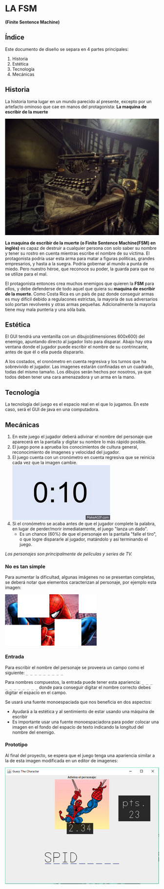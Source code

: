# LA FSM #
**(Finite Sentence Machine)**

## Índice ##

Este documento de diseño se separa en 4 partes principales:
1. Historia
2. Estética
3. Tecnología
4. Mecánicas

## Historia ##

La historia toma lugar en un mundo parecido al presente, excepto por un artefacto ominoso que cae en manos del protagonista: **La maquina de escribir de la muerte**

![FSM](FSM.jpg)

**La maquina de escribir de la muerte (o Finite Sentence Machine(FSM) en inglés)** es capaz de destruir a cualquier persona con solo saber su nombre y tener su rostro en cuenta mientras escribe el nombre de su víctima. 
El protagonista podría usar esta arma para matar a figuras políticas, grandes empresarios, y hasta a la suegra. 
Podría gobernar al mundo a punta de miedo. 
Pero nuestro héroe, que reconoce su poder, la guarda para que no se utilize para el mal.

El protagonista entonces crea muchos enemigos que quieren la **FSM** para ellos, y debe defenderse de todo aquel que quiera su **maquina de escribir de la muerte**. 
Como Costa Rica es un país de paz donde conseguir armas es muy difícil debido a regulacones estrictas, la mayoría de sus adversarios solo portan revolverés y otras armas pequeñas. Adicionalmente la mayoría tiene muy mala puntería y una sóla bala.

## Estética ##

El GUI tendrá una ventanilla con un dibujo(dimensiones 600x600) del enemigo, apuntando directo al jugador listo para disparar. 
Abajo hay otra ventana donde el jugador puede escribir el nombre de su contrincante, antes de que él o ella pueda dispararlo. 

A los costados, el cronómetro en cuenta regresiva y los turnos que ha sobrevivido el jugador.
Las imagenes estarán confinadas en un cuadrado, todas del mismo tamaño. Los dibujos serán hechos por nosotros, ya que todos deben tener una cara amenazadora y un arma en la mano.

## Tecnología ##

La tecnología del juego es el espacio real en el que lo jugamos. En este caso, será el GUI de java en una computadora. 

## Mecánicas ##

1. En este juego el jugador deberá adivinar el nombre del personaje que aparecerá en la pantalla y digitar su nombre lo más rápido posible.
2. El juego pone a aprueba los conocimientos de cultura general, reconocimiento de imagenes y velocidad del jugador. 
3. El juego cuenta con un cronómetro en cuenta regresiva que se reinicia cada vez que la imagen cambie.
![temporizador](temporizador.gif)
4. Si el cronómetro se acaba antes de que el jugador complete la palabra, en lugar de perder/morir inmediatamente, el juego "lanza un dado".
	* Es un chance (60%) de que el personaje en la pantalla "falle el tiro", o que logre dispararle al jugador, matándolo y así terminando el juego.

*Los personajes son principalmente de películas y series de TV.*

### No es tan simple ###
Para aumentar la dificultad, algunas imágenes no se presentan completas, se deberá notar que elementos caracterizan al personaje, por ejemplo esta imagen:

![ejemplo](spiderman.png)

### Entrada ###

Para escribir el nombre del personaje se proveera un campo como el siguiente: ```_ _ _ _ _ _ _ _ _```

Para nombres compuestos, la entrada puede tener esta apariencia: ```_ _ _``` ```  _ _ _ _ _ _ _ _```
donde para conseguir digitar el nombre correcto debes digitar el espacio en el campo.

Se usará una fuente monoespaciada que nos beneficia en dos aspectos:

* Ayudará a la estética y al sentimiento de estar usando una máquina de escribir
* Es importante usar una fuente monoespaciadora para poder colocar una imagen en el fondo del espacio de texto indicando la longitud del nombre del enemigo.

### Prototipo ###

Al final del proyecto, se espera que el juego tenga una apariencia similar a la de esta imagen modificada en un editor de imagenes:

![demo](demo.png)


